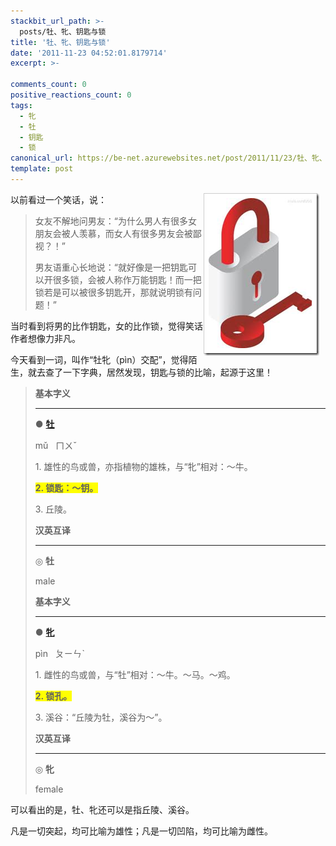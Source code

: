 ```yaml
---
stackbit_url_path: >-
  posts/牡、牝、钥匙与锁
title: '牡、牝、钥匙与锁'
date: '2011-11-23 04:52:01.8179714'
excerpt: >-
  
comments_count: 0
positive_reactions_count: 0
tags: 
  - 牝
  - 牡
  - 钥匙
  - 锁
canonical_url: https://be-net.azurewebsites.net/post/2011/11/23/牡、牝、钥匙与锁
template: post
---
```

<p><a href="https://raw.githubusercontent.com/Jeff-Tian/blogengine.net/master/Source/BlogEngine/BlogEngine.NET/App_Data/files/image_170.png"><img style="background-image: none; border-bottom: 0px; border-left: 0px; margin: 0px 10px 0px 0px; padding-left: 0px; padding-right: 0px; display: inline; float: right; border-top: 0px; border-right: 0px; padding-top: 0px" title="牡、牝、钥匙与锁" border="0" alt="牡、牝、钥匙与锁" align="right" src="https://raw.githubusercontent.com/Jeff-Tian/blogengine.net/master/Source/BlogEngine/BlogEngine.NET/App_Data/files/image_thumb_158.png" width="185" height="260" /></a>以前看过一个笑话，说：</p>  <blockquote>   <p>女友不解地问男友：“为什么男人有很多女朋友会被人羡慕，而女人有很多男友会被鄙视？！”</p>    <p>男友语重心长地说：“就好像是一把钥匙可以开很多锁，会被人称作万能钥匙！而一把锁若是可以被很多钥匙开，那就说明锁有问题！”</p> </blockquote>  <p>当时看到将男的比作钥匙，女的比作锁，觉得笑话作者想像力非凡。</p>  <p>今天看到一词，叫作“牡牝（pìn）交配”，觉得陌生，就去查了一下字典，居然发现，钥匙与锁的比喻，起源于这里！</p>  <blockquote>   <p><strong>基本字义</strong></p>    <hr />    <p>● <strong><a href="http://zdic.net/zd/zi/ZdicE7Zdic89ZdicA1.htm" target="_blank">牡</a></strong></p>    <p>mǔ&#160;&#160; ㄇㄨˇ</p>    <p> 1. 雄性的鸟或兽，亦指植物的雄株，与“牝”相对：～牛。</p>    <p><strong><font style="background-color: #ffff00"> 2. 锁匙：～钥。</font></strong></p>    <p> 3. 丘陵。</p>    <p><strong>汉英互译</strong></p>    <hr />    <p>◎ <strong>牡</strong></p>    <p>male</p>    <p><strong>基本字义</strong></p>    <hr />    <p>● <strong><a href="http://www.zdic.net/zd/zi/ZdicE7Zdic89Zdic9D.htm" target="_blank">牝</a></strong></p>    <p>pìn&#160;&#160; ㄆㄧㄣˋ</p>    <p> 1. 雌性的鸟或兽，与“牡”相对：～牛。～马。～鸡。</p>    <p> <strong><font style="background-color: #ffff00">2. 锁孔。</font></strong></p>    <p> 3. 溪谷：“丘陵为牡，溪谷为～”。</p>    <p><strong>汉英互译</strong></p>    <hr />    <p>◎ <strong>牝</strong></p>    <p>female</p> </blockquote>  <p>可以看出的是，牡、牝还可以是指丘陵、溪谷。</p>  <p>凡是一切突起，均可比喻为雄性；凡是一切凹陷，均可比喻为雌性。</p>